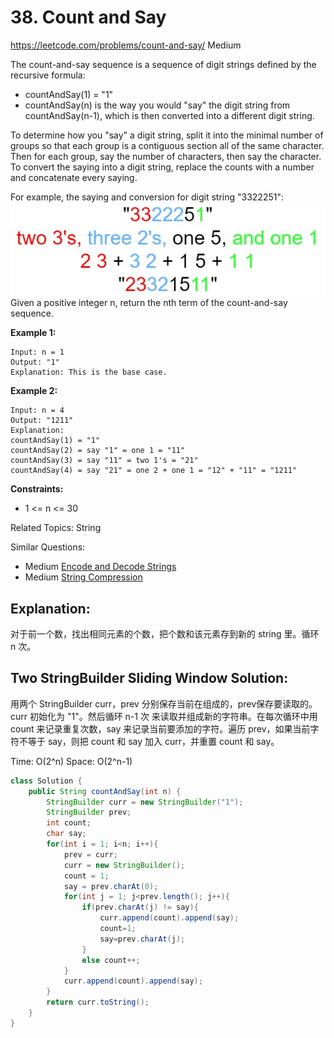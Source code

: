 # 38. Count and Say
<https://leetcode.com/problems/count-and-say/>
Medium

The count-and-say sequence is a sequence of digit strings defined by the recursive formula:

* countAndSay(1) = "1"
* countAndSay(n) is the way you would "say" the digit string from countAndSay(n-1), which is then converted into a different digit string.

To determine how you "say" a digit string, split it into the minimal number of groups so that each group is a contiguous section all of the same character. Then for each group, say the number of characters, then say the character. To convert the saying into a digit string, replace the counts with a number and concatenate every saying.

For example, the saying and conversion for digit string "3322251":
![alt text](../resources/38_q1.jpg)
Given a positive integer n, return the nth term of the count-and-say sequence.

**Example 1:**

    Input: n = 1
    Output: "1"
    Explanation: This is the base case.

**Example 2:**

    Input: n = 4
    Output: "1211"
    Explanation:
    countAndSay(1) = "1"
    countAndSay(2) = say "1" = one 1 = "11"
    countAndSay(3) = say "11" = two 1's = "21"
    countAndSay(4) = say "21" = one 2 + one 1 = "12" + "11" = "1211"

**Constraints:**
  * 1 <= n <= 30


Related Topics: String

Similar Questions: 
* Medium [Encode and Decode Strings](https://leetcode.com/problems/encode-and-decode-strings/)
* Medium [String Compression](https://leetcode.com/problems/string-compression/)

## Explanation: 
对于前一个数，找出相同元素的个数，把个数和该元素存到新的 string 里。循环 n 次。

## Two StringBuilder Sliding Window Solution:
用两个 StringBuilder curr，prev 分别保存当前在组成的，prev保存要读取的。curr 初始化为 "1"。然后循环 n-1 次 来读取并组成新的字符串。在每次循环中用 count 来记录重复次数，say 来记录当前要添加的字符。遍历 prev，如果当前字符不等于 say，则把 count 和 say 加入 curr，并重置 count 和 say。

Time: O(2^n)
Space: O(2^n-1)

```java
class Solution {
    public String countAndSay(int n) {
        StringBuilder curr = new StringBuilder("1");
        StringBuilder prev;
        int count;
        char say;
        for(int i = 1; i<n; i++){
            prev = curr;
            curr = new StringBuilder();
            count = 1;
            say = prev.charAt(0);
            for(int j = 1; j<prev.length(); j++){
                if(prev.charAt(j) != say){
                    curr.append(count).append(say);
	 	        	count=1;
	 	        	say=prev.charAt(j);
                }
                else count++;
            }
            curr.append(count).append(say);
        }
        return curr.toString();
    }
}
```

## 